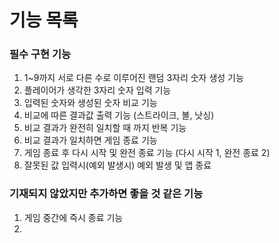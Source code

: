 기능 목록
=

### 필수 구현 기능
1. 1~9까지 서로 다른 수로 이루어진 랜덤 3자리 숫자 생성 기능
2. 플레이어가 생각한 3자리 숫자 입력 기능
3. 입력된 숫자와 생성된 숫자 비교 기능
4. 비교에 따른 결과값 출력 기능 (스트라이크, 볼, 낫싱)
5. 비교 결과가 완전히 일치할 때 까지 반복 기능
6. 비교 결과가 일치하면 게임 종료 기능
7. 게임 종료 후 다시 시작 및 완전 종료 기능 (다시 시작 1, 완전 종료 2)
8. 잘못된 값 입력시(예외 발생시) 예외 발생 및 앱 종료

### 기재되지 않았지만 추가하면 좋을 것 같은 기능
1. 게임 중간에 즉시 종료 기능
2. 